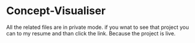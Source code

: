 # Concept-Visualiser

All the related files are in private mode. if you wnat to see that project you can to my resume and than click the link. Because the project is live.
